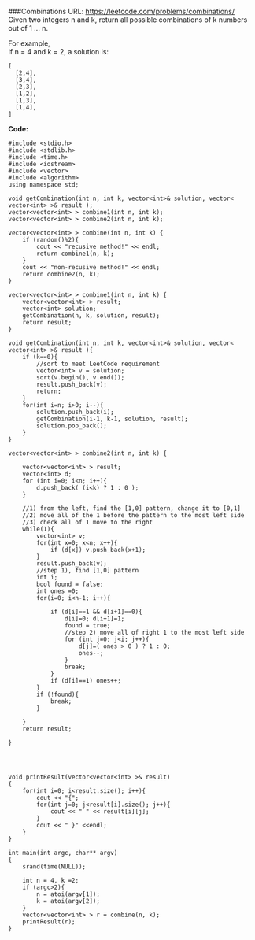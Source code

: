 ###Combinations
URL: https://leetcode.com/problems/combinations/</br>
Given two integers n and k, return all possible combinations of k numbers out of 1 ... n.

For example,</br>
If n = 4 and k = 2, a solution is:

	[
	  [2,4],
	  [3,4],
	  [2,3],
	  [1,2],
	  [1,3],
	  [1,4],
	]

__Code:__

	#include <stdio.h>
	#include <stdlib.h>
	#include <time.h>
	#include <iostream>
	#include <vector>
	#include <algorithm>
	using namespace std;

	void getCombination(int n, int k, vector<int>& solution, vector< vector<int> >& result );
	vector<vector<int> > combine1(int n, int k); 
	vector<vector<int> > combine2(int n, int k);

	vector<vector<int> > combine(int n, int k) {
	    if (random()%2){
	        cout << "recusive method!" << endl;
	        return combine1(n, k);
	    }
	    cout << "non-recusive method!" << endl;
	    return combine2(n, k);
	}

	vector<vector<int> > combine1(int n, int k) {
	    vector<vector<int> > result;
	    vector<int> solution;
	    getCombination(n, k, solution, result);
	    return result;
	}

	void getCombination(int n, int k, vector<int>& solution, vector< vector<int> >& result ){
	    if (k==0){
	        //sort to meet LeetCode requirement
	        vector<int> v = solution;
	        sort(v.begin(), v.end());
	        result.push_back(v);
	        return;
	    }
	    for(int i=n; i>0; i--){
	        solution.push_back(i);
	        getCombination(i-1, k-1, solution, result);
	        solution.pop_back();
	    }
	}

	vector<vector<int> > combine2(int n, int k) {
	    
	    vector<vector<int> > result;
	    vector<int> d;
	    for (int i=0; i<n; i++){
	        d.push_back( (i<k) ? 1 : 0 );
	    }

	    //1) from the left, find the [1,0] pattern, change it to [0,1]
	    //2) move all of the 1 before the pattern to the most left side
	    //3) check all of 1 move to the right
	    while(1){
	        vector<int> v;
	        for(int x=0; x<n; x++){
	            if (d[x]) v.push_back(x+1);
	        }
	        result.push_back(v);
	        //step 1), find [1,0] pattern
	        int i;
	        bool found = false;
	        int ones =0;
	        for(i=0; i<n-1; i++){
	            
	            if (d[i]==1 && d[i+1]==0){
	                d[i]=0; d[i+1]=1;
	                found = true;
	                //step 2) move all of right 1 to the most left side
	                for (int j=0; j<i; j++){
	                    d[j]=( ones > 0 ) ? 1 : 0;
	                    ones--;
	                }
	                break; 
	            } 
	            if (d[i]==1) ones++;
	        }
	        if (!found){
	            break;
	        }
	        
	    }
	    return result;
	    
	}




	void printResult(vector<vector<int> >& result)
	{
	    for(int i=0; i<result.size(); i++){
	        cout << "{";
	        for(int j=0; j<result[i].size(); j++){
	            cout << " " << result[i][j];
	        }
	        cout << " }" <<endl;
	    }
	}

	int main(int argc, char** argv)
	{
	    srand(time(NULL));

	    int n = 4, k =2;
	    if (argc>2){
	        n = atoi(argv[1]);
	        k = atoi(argv[2]);
	    }
	    vector<vector<int> > r = combine(n, k);
	    printResult(r);
	}